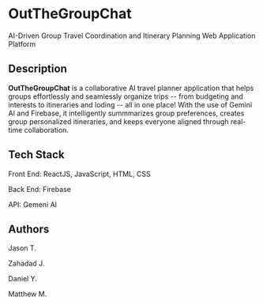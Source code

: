 # OutTheGroupChat
AI-Driven Group Travel Coordination and Itinerary Planning Web Application Platform

## Description
**OutTheGroupChat** is a collaborative AI travel planner application that helps groups effortlessly and seamlessly organize trips -- from budgeting and interests to itineraries and loding -- all in one place! With the use of Gemini AI and Firebase, it intelligently summmarizes group preferences, creates group personalized itineraries, and keeps everyone aligned through real-time collaboration.

## Tech Stack
Front End: ReactJS, JavaScript, HTML, CSS

Back End: Firebase

API: Gemeni AI

## Authors
Jason T.

Zahadad J.

Daniel Y.

Matthew M.
